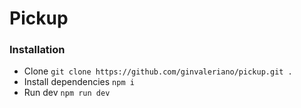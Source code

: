 # Pickup

### Installation
- Clone `git clone https://github.com/ginvaleriano/pickup.git .`
- Install dependencies `npm i`
- Run dev `npm run dev`